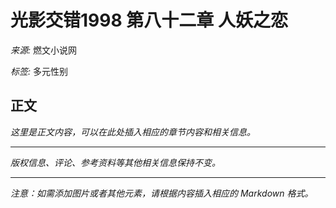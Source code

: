 # 光影交错1998 第八十二章 人妖之恋

_来源:_ 燃文小说网

_标签:_ 多元性别

## 正文

_*这里是正文内容，可以在此处插入相应的章节内容和相关信息。*_

---

*版权信息、评论、参考资料等其他相关信息保持不变。*

--- 

*注意：如需添加图片或者其他元素，请根据内容插入相应的 Markdown 格式。*
<!-- tcd_original_link http://www.xinsanreqi.com/news_0_lysh/ssycslh.html -->
